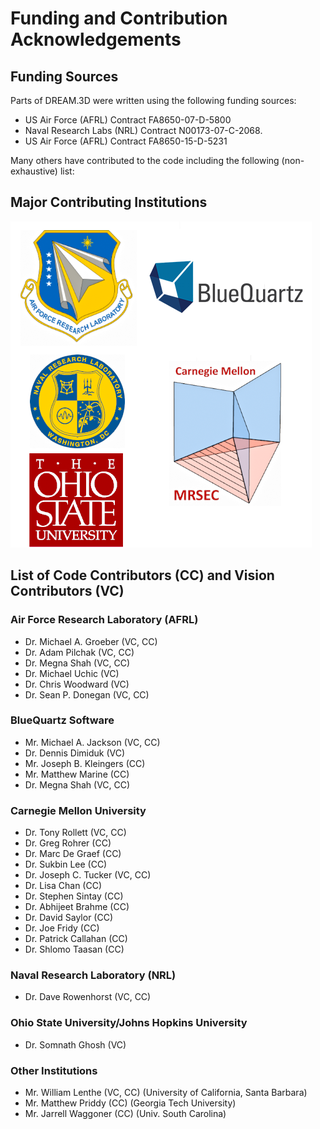 Funding and Contribution Acknowledgements
=============

## Funding Sources ##

Parts of DREAM.3D were written using the following funding sources:

+ US Air Force (AFRL) Contract FA8650-07-D-5800
+ Naval Research Labs (NRL) Contract N00173-07-C-2068.
+ US Air Force (AFRL) Contract FA8650-15-D-5231


Many others have contributed to the code including the following (non-exhaustive) list:

## Major Contributing Institutions ##

![Contributing Institutions](Images/DREAM3D_Contributors.png)


## List of Code Contributors (CC) and Vision Contributors (VC) ###

### Air Force Research Laboratory (AFRL) ###

+ Dr. Michael A. Groeber (VC, CC)
+ Dr. Adam Pilchak (VC, CC)
+ Dr. Megna Shah (VC, CC)
+ Dr. Michael Uchic (VC)
+ Dr. Chris Woodward (VC)
+ Dr. Sean P. Donegan (VC, CC)

### BlueQuartz Software ###

+ Mr. Michael A. Jackson (VC, CC)
+ Dr. Dennis Dimiduk (VC)
+ Mr. Joseph B. Kleingers (CC)
+ Mr. Matthew Marine (CC)
+ Dr. Megna Shah (VC, CC)


### Carnegie Mellon University ###

+ Dr. Tony Rollett (VC, CC)
+ Dr. Greg Rohrer (CC)
+ Dr. Marc De Graef (CC)
+ Dr. Sukbin Lee (CC)
+ Dr. Joseph C. Tucker (VC, CC)
+ Dr. Lisa Chan (CC)
+ Dr. Stephen Sintay (CC)
+ Dr. Abhijeet Brahme (CC)
+ Dr. David Saylor (CC)
+ Dr. Joe Fridy (CC)
+ Dr. Patrick Callahan (CC)
+ Dr. Shlomo Taasan (CC)

### Naval Research Laboratory (NRL) ###

+ Dr. Dave Rowenhorst (VC, CC)

### Ohio State University/Johns Hopkins University ###

+ Dr. Somnath Ghosh (VC)

### Other Institutions ###

+ Mr. William Lenthe (VC, CC) (University of California, Santa Barbara)
+ Mr. Matthew Priddy (CC) (Georgia Tech University)
+ Mr. Jarrell Waggoner (CC) (Univ. South Carolina)

